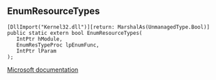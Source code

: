## EnumResourceTypes

```
[DllImport("Kernel32.dll")][return: MarshalAs(UnmanagedType.Bool)]
public static extern bool EnumResourceTypes(
   IntPtr hModule,
   EnumResTypeProc lpEnumFunc,
   IntPtr lParam
);
```

[Microsoft documentation](https://docs.microsoft.com/en-us/windows/win32/api/winbase/nf-winbase-enumresourcetypesw)
